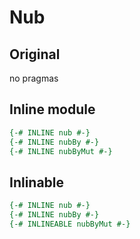 # Nub

## Original

no pragmas

## Inline module

```hs
{-# INLINE nub #-}
{-# INLINE nubBy #-}
{-# INLINE nubByMut #-}
```

## Inlinable

```hs
{-# INLINE nub #-}
{-# INLINE nubBy #-}
{-# INLINEABLE nubByMut #-}
```

